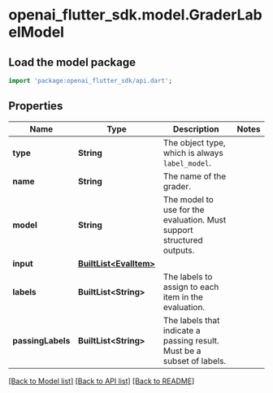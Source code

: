# openai_flutter_sdk.model.GraderLabelModel

## Load the model package
```dart
import 'package:openai_flutter_sdk/api.dart';
```

## Properties
Name | Type | Description | Notes
------------ | ------------- | ------------- | -------------
**type** | **String** | The object type, which is always `label_model`. | 
**name** | **String** | The name of the grader. | 
**model** | **String** | The model to use for the evaluation. Must support structured outputs. | 
**input** | [**BuiltList&lt;EvalItem&gt;**](EvalItem.md) |  | 
**labels** | **BuiltList&lt;String&gt;** | The labels to assign to each item in the evaluation. | 
**passingLabels** | **BuiltList&lt;String&gt;** | The labels that indicate a passing result. Must be a subset of labels. | 

[[Back to Model list]](../README.md#documentation-for-models) [[Back to API list]](../README.md#documentation-for-api-endpoints) [[Back to README]](../README.md)



